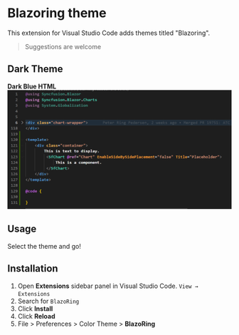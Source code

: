# Blazoring theme

This extension for Visual Studio Code adds themes titled "Blazoring".

> Suggestions are welcome

## Dark Theme

**Dark Blue HTML**
![HTML](https://github.com/PetarRing/blazoring/blob/main/images/dark-html.png)

## Usage

Select the theme and go!

## Installation

1. Open **Extensions** sidebar panel in Visual Studio Code. `View → Extensions`
2. Search for `BlazoRing`
3. Click **Install**
4. Click **Reload**
5. File > Preferences > Color Theme > **BlazoRing**
